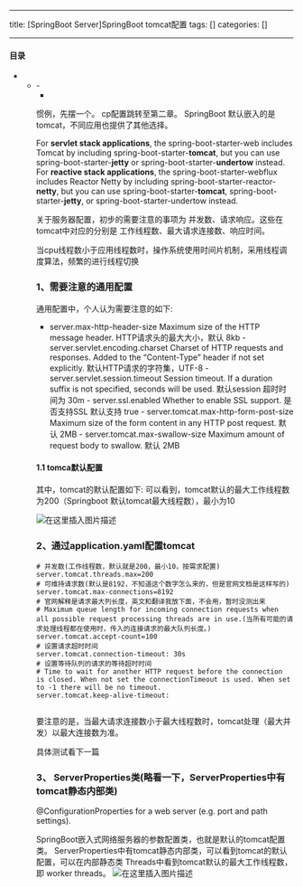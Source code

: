
--- 
title:  [SpringBoot Server]SpringBoot tomcat配置 
tags: []
categories: [] 

---


#### 目录
- <ul><li>- <ul><li>


惯例，先摆一个。 cp配置跳转至第二章。 SpringBoot 默认嵌入的是tomcat，不同应用也提供了其他选择。

>  
 For **servlet stack applications**, the spring-boot-starter-web includes Tomcat by including spring-boot-starter-**tomcat**, but you can use spring-boot-starter-**jetty** or spring-boot-starter-**undertow** instead. For **reactive stack applications**, the spring-boot-starter-webflux includes Reactor Netty by including spring-boot-starter-reactor-**netty**, but you can use spring-boot-starter-**tomcat**, spring-boot-starter-**jetty**, or spring-boot-starter-undertow instead. 


关于服务器配置，初步的需要注意的事项为 并发数、请求响应。这些在tomcat中对应的分别是 工作线程数、最大请求连接数、响应时间。

>  
 当cpu线程数小于应用线程数时，操作系统使用时间片机制，采用线程调度算法，频繁的进行线程切换 


### 1、需要注意的通用配置

 通用配置中，个人认为需要注意的如下:
-  server.max-http-header-size Maximum size of the HTTP message header. HTTP请求头的最大大小，默认 8kb -  server.servlet.encoding.charset Charset of HTTP requests and responses. Added to the “Content-Type” header if not set explicitly. 默认HTTP请求的字符集，UTF-8 -  server.servlet.session.timeout Session timeout. If a duration suffix is not specified, seconds will be used. 默认session 超时时间为 30m -  server.ssl.enabled Whether to enable SSL support. 是否支持SSL 默认支持 true -  server.tomcat.max-http-form-post-size Maximum size of the form content in any HTTP post request. 默认 2MB -  server.tomcat.max-swallow-size Maximum amount of request body to swallow. 默认 2MB 
#### 1.1 tomca默认配置

其中，tomcat的默认配置如下: 可以看到，tomcat默认的最大工作线程数为200（Springboot 默认tomcat最大线程数），最小为10

<img src="https://img-blog.csdnimg.cn/1c962c62de964cbcabc29132db171d0a.png" alt="在这里插入图片描述">

### 2、通过application.yaml配置tomcat

```
# 并发数(工作线程数，默认就是200，最小10，按需求配置)
server.tomcat.threads.max=200
# 可维持请求数(默认是8192，不知道这个数字怎么来的，但是官网文档是这样写的)
server.tomcat.max-connections=8192
# 官网解释是请求最大列长度，英文和翻译我放下面，不会用，暂时没测出来
# Maximum queue length for incoming connection requests when all possible request processing threads are in use.(当所有可能的请求处理线程都在使用时，传入的连接请求的最大队列长度。)
server.tomcat.accept-count=100
# 设置请求超时时间
server.tomcat.connection-timeout: 30s
# 设置等待队列的请求的等待超时时间
# Time to wait for another HTTP request before the connection is closed. When not set the connectionTimeout is used. When set to -1 there will be no timeout.
server.tomcat.keep-alive-timeout: 


```

要注意的是，当最大请求连接数小于最大线程数时，tomcat处理（最大并发）以最大连接数为准。

>  
 具体测试看下一篇 


### 3、 ServerProperties类(略看一下，ServerProperties中有tomcat静态内部类)

>  
 @ConfigurationProperties for a web server (e.g. port and path settings). 


SpringBoot嵌入式网络服务器的参数配置类，也就是默认的tomcat配置类。 ServerProperties中有tomcat静态内部类，可以看到tomcat的默认配置，可以在内部静态类 Threads中看到tomcat默认的最大工作线程数，即 worker threads。 <img src="https://img-blog.csdnimg.cn/3974c6081aee47aeb6468c70cba4146b.png" alt="在这里插入图片描述">
